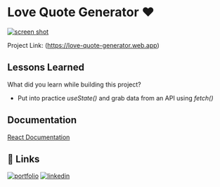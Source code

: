 
# Love Quote Generator ❤️

[![screen shot](./src/assets/readMe.png)](https://love-quote-generator.web.app)


Project Link: (https://love-quote-generator.web.app)

## Lessons Learned

What did you learn while building this project? 

- Put into practice *useState()* and grab data from an API using *fetch()*


## Documentation

[React Documentation](https://beta.reactjs.org)


## 🔗 Links
[![portfolio](https://img.shields.io/badge/my_portfolio-000?style=for-the-badge&logo=ko-fi&logoColor=white)](miguelcamilo.dev)
[![linkedin](https://img.shields.io/badge/linkedin-0A66C2?style=for-the-badge&logo=linkedin&logoColor=white)](https://www.linkedin.com/in/miguel-camilo/)
